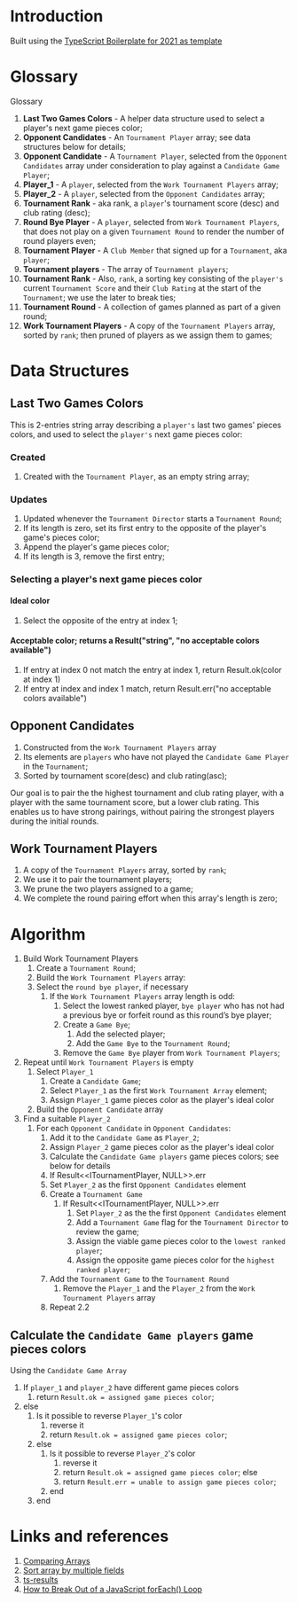# Introduction
Built using the [TypeScript Boilerplate for 2021 as template](https://github.com/metachris/typescript-boilerplate)

# Glossary
Glossary
1. **Last Two Games Colors** - A helper data structure used to select a player's next game pieces color;
3. **Opponent Candidates** - An `Tournament Player` array; see data structures below for details;
5. **Opponent Candidate** - A `Tournament Player`, selected from the `Opponent Candidates` array under consideration to play against a `Candidate Game Player`;
6. **Player_1** - A `player`, selected from the `Work Tournament Players` array;
7. **Player_2** - A `player`, selected from the `Opponent Candidates` array;
8. **Tournament Rank** - aka rank, a `player`'s tournament score (desc) and club rating (desc);
9. **Round Bye Player** - A `player`, selected from `Work Tournament Players`, that does not play on a given `Tournament Round` to render the number of round players even;
10. **Tournament Player** - A `Club Member` that signed up for a `Tournament`, aka `player`;
11. **Tournament players** - The array of `Tournament players`;
12. **Tournament Rank** - Also, `rank`, a sorting key consisting of the `player's` current `Tournament Score` and their `Club Rating` at the start of the `Tournament`; we use the later to break ties;
13. **Tournament Round** - A collection of games planned as part of a given round;
14. **Work Tournament Players** - A copy of the `Tournament Players` array, sorted by `rank`; then pruned of players as we assign them to games;

# Data Structures
## Last Two Games Colors
This is 2-entries string array describing a `player's` last two games' pieces colors, and used to select the `player's` next game pieces color:
### Created
1. Created with the `Tournament Player`, as an empty string array;
### Updates
1. Updated whenever the `Tournament Director` starts a `Tournament Round`;
2. If its length is zero, set its first entry to the opposite of the player's game's pieces color;
3. Append the player's game pieces color;
4. If its length is 3, remove the first entry;
### Selecting a player's next game pieces color
#### Ideal color
1. Select the opposite of the entry at index 1;
#### Acceptable color; returns a Result("string", "no acceptable colors available")
1. If entry at index 0 not match the entry at index 1, return Result.ok(color at index 1)
2. If entry at index and index 1 match, return Result.err("no acceptable colors available")

## Opponent Candidates
1. Constructed from the `Work Tournament Players` array
2. Its elements are `players` who have not played the `Candidate Game Player` in the `Tournament`;
3. Sorted by tournament score(desc) and club rating(asc);

Our goal is to pair the the highest tournament and club rating player, with a player with the same tournament score, but a lower club rating. This enables us to have strong pairings, without pairing the strongest players during the initial rounds.

## Work Tournament Players
1. A copy of the `Tournament Players` array, sorted by `rank`;
2. We use it to pair the tournament players;
3. We prune the two players assigned to a game;
4. We complete the round pairing effort when this array's length is zero;

# Algorithm
1. Build Work Tournament Players
   1. Create a `Tournament Round`;
   2. Build the `Work Tournament Players` array:
   3. Select the `round bye player`, if necessary
      1. If the `Work Tournament Players` array length is odd:
         1. Select the lowest ranked player, `bye player` who has not had a previous bye or forfeit round as this round’s bye player;
         2. Create a `Game Bye`;
            1. Add the selected player;
            2. Add the `Game Bye` to the `Tournament Round`;
         4. Remove the `Game Bye` player from `Work Tournament Players`;
2. Repeat until `Work Tournament Players` is empty
   1. Select `Player_1`
      1. Create a `Candidate Game`;
      2. Select `Player_1` as the  first `Work Tournament Array` element;
      3. Assign `Player_1` game pieces color as the player's ideal color
   2. Build the `Opponent Candidate` array
3. Find a suitable `Player_2`
     1. For each `Opponent Candidate` in `Opponent Candidates`:
        1. Add it to the `Candidate Game` as `Player_2`;
        2. Assign `Player_2` game pieces color as the player's ideal color
        3. Calculate the `Candidate Game players` game pieces colors; see below for details
        4. If Result<<ITournamentPlayer, NULL>>.err
        5. Set `Player_2` as the first  `Opponent Candidates` element
        6. Create a `Tournament Game`
           1. If Result<<ITournamentPlayer, NULL>>.err
              1. Set `Player_2` as the the first  `Opponent Candidates` element
              2. Add a  `Tournament Game` flag for the `Tournament Director` to review the game;
              3. Assign the viable game pieces color to the `lowest ranked player`;
              4. Assign the opposite game pieces color for the `highest ranked player`;
        7. Add the `Tournament Game` to the `Tournament Round`
           1. Remove the `Player_1` and the `Player_2` from the `Work Tournament Players` array
        8. Repeat 2.2
## Calculate the `Candidate Game players` game pieces colors
Using the `Candidate Game Array`
1. If `player_1` and `player_2` have different game pieces colors
   1. return `Result.ok = assigned game pieces color`;
2. else
   1. Is it possible to reverse `Player_1`'s color
      1. reverse it
      2. return `Result.ok = assigned game pieces color`;
   2. else
      1. Is it possible to reverse `Player_2`'s color
         1. reverse it
         2. return `Result.ok = assigned game pieces color`;
      else
         3. return `Result.err = unable to assign game pieces color`;
      2. end
   3. end

# Links and references
1. [Comparing Arrays](https://stackoverflow.com/questions/38498258/typescript-difference-between-two-arrays)
2. [Sort array by multiple fields](https://www.benmvp.com/blog/quick-way-sort-javascript-array-multiple-fields/)
3. [ts-results](https://www.npmjs.com/package/ts-results/v/3.3.0)
4. [How to Break Out of a JavaScript forEach() Loop](https://masteringjs.io/tutorials/fundamentals/foreach-break)
